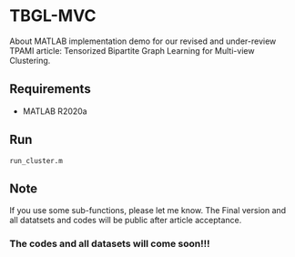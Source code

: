 # TBGL-MVC
About MATLAB implementation demo for our revised and under-review TPAMI article: Tensorized Bipartite Graph Learning for Multi-view Clustering.


## Requirements
- MATLAB R2020a

## Run
```
run_cluster.m
```

## Note
If you use some sub-functions, please let me know. The Final version and all datatsets and codes will be public after article acceptance.

### The codes and all datasets will come soon!!!
